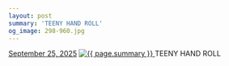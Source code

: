 ```yaml
---
layout: post
summary: 'TEENY HAND ROLL'
og_image: 298-960.jpg
---
```


<p>
  <time>
    <a href="/298">September 25, 2025</a>
  </time>
  <a href="/298">
    <img src="{{ site.assets_url }}/298-480.jpg" srcset="{{ site.assets_url }}/298-240.jpg 240w, {{ site.assets_url }}/298-480.jpg 480w, {{ site.assets_url }}/298-720.jpg 720w, {{ site.assets_url }}/298-960.jpg 960w" sizes="(min-width: 700px) 50vw, calc(100vw - 2rem)" alt="{{ page.summary }}" />
  </a>
  <span>TEENY HAND ROLL</span>
</p>
